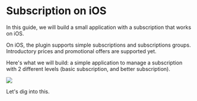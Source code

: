 # Subscription on iOS

In this guide, we will build a small application with a subscription that works on iOS.

On iOS, the plugin supports simple subscriptions and subscriptions groups. Introductory prices and promotional offers are supported yet.

Here's what we will build: a simple application to manage a subscription with 2 different levels (basic subscription, and better subscription).

![](../.gitbook/assets/subscribe-demo.png)

Let's dig into this.
